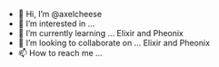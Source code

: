 - 👋 Hi, I’m @axelcheese
- 👀 I’m interested in ... 
- 🌱 I’m currently learning ... Elixir and Pheonix
- 💞️ I’m looking to collaborate on ... Elixir and Pheonix
- 📫 How to reach me ... 

<!---
axelcheese/axelcheese is a ✨ special ✨ repository because its `README.md` (this file) appears on your GitHub profile.
You can click the Preview link to take a look at your changes.
--->
